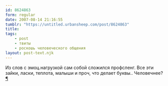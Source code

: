 ```yaml
---
id: 8624863
form: regular
date: 2007-08-14 21:16:55
tumblr: "https://untitled.urbansheep.com/post/8624863"
title:
tags:
    - post
    - твиты
    - роскошь человеческого общения
layout: post-text.njk
---
```


<p>Из слов с эмоц.нагрузкой сам собой сложился профсленг. Все эти зайки, ласки, теплота, малыши и проч, что делает буквы.. Человечнее? <a href="http://twitter.com/urbansheep/statuses/205886582">¶</a></p>

